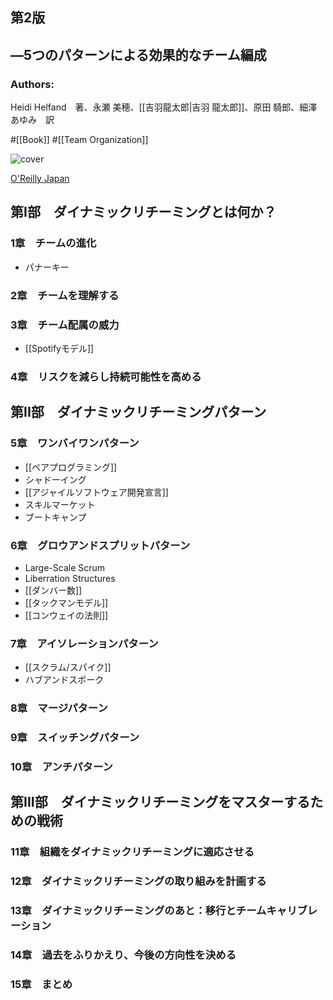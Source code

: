 ## 第2版
## ―5つのパターンによる効果的なチーム編成

### Authors:
Heidi Helfand　著、永瀬 美穂、[[吉羽龍太郎|吉羽 龍太郎]]、原田 騎郎、細澤 あゆみ　訳

#[[Book]] #[[Team Organization]]

![cover](https://www.oreilly.co.jp/books/images/picture_large978-4-8144-0107-9.jpeg)

[O'Reilly Japan](https://www.oreilly.co.jp/books/9784814401079/)

## 第I部　ダイナミックリチーミングとは何か？
### 1章　チームの進化
- パナーキー
### 2章　チームを理解する
### 3章　チーム配属の威力
- [[Spotifyモデル]]
### 4章　リスクを減らし持続可能性を高める
## 第II部　ダイナミックリチーミングパターン
### 5章　ワンバイワンパターン
- [[ペアプログラミング]]
- シャドーイング
- [[アジャイルソフトウェア開発宣言]]
- スキルマーケット
- ブートキャンプ
### 6章　グロウアンドスプリットパターン
- Large-Scale Scrum
- Liberration Structures
- [[ダンバー数]]
- [[タックマンモデル]]
- [[コンウェイの法則]]
### 7章　アイソレーションパターン
- [[スクラム/スパイク]]
- ハブアンドスポーク
### 8章　マージパターン
### 9章　スイッチングパターン
### 10章　アンチパターン
## 第III部　ダイナミックリチーミングをマスターするための戦術
### 11章　組織をダイナミックリチーミングに適応させる
### 12章　ダイナミックリチーミングの取り組みを計画する
### 13章　ダイナミックリチーミングのあと：移行とチームキャリブレーション
### 14章　過去をふりかえり、今後の方向性を決める
### 15章　まとめ
